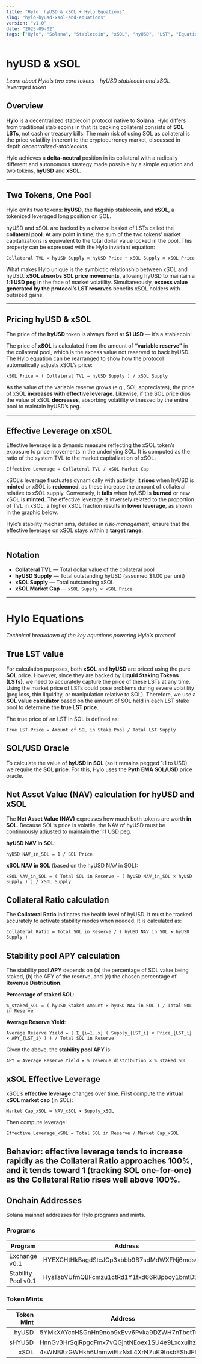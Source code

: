 ```yaml
---
title: "Hylo: hyUSD & xSOL + Hylo Equations"
slug: "hylo-hyusd-xsol-and-equations"
version: "v1.0"
date: "2025-09-02"
tags: ["Hylo", "Solana", "Stablecoin", "xSOL", "hyUSD", "LST", "Equations"]
---
```


# hyUSD & xSOL

_Learn about Hylo’s two core tokens - hyUSD stablecoin and xSOL leveraged token_

## Overview

**Hylo** is a decentralized stablecoin protocol native to **Solana**. Hylo differs from traditional stablecoins in that its backing collateral consists of **SOL LSTs**, not cash or treasury bills. The main risk of using SOL as collateral is the price volatility inherent to the cryptocurrency market, discussed in depth _decentralized-stablecoins_.

Hylo achieves a **delta-neutral** position in its collateral with a radically different and autonomous strategy made possible by a simple equation and two tokens, **hyUSD** and **xSOL**.

---

## Two Tokens, One Pool

Hylo emits two tokens: **hyUSD**, the flagship stablecoin, and **xSOL**, a tokenized leveraged long position on SOL.

hyUSD and xSOL are backed by a diverse basket of LSTs called the **collateral pool**. At any point in time, the sum of the two tokens’ market capitalizations is equivalent to the total dollar value locked in the pool. This property can be expressed with the Hylo invariant equation:

```
Collateral TVL = hyUSD Supply × hyUSD Price + xSOL Supply × xSOL Price
```

What makes Hylo unique is the symbiotic relationship between xSOL and hyUSD. **xSOL absorbs SOL price movements**, allowing hyUSD to maintain a **1:1 USD peg** in the face of market volatility. Simultaneously, **excess value generated by the protocol’s LST reserves** benefits xSOL holders with outsized gains.

---

## Pricing hyUSD & xSOL

The price of the **hyUSD** token is always fixed at **$1 USD** — it’s a stablecoin!

The price of **xSOL** is calculated from the amount of **“variable reserve”** in the collateral pool, which is the excess value not reserved to back hyUSD. The Hylo equation can be rearranged to show how the protocol automatically adjusts xSOL’s price:

```
xSOL Price = ( Collateral TVL − hyUSD Supply ) / xSOL Supply
```

As the value of the variable reserve grows (e.g., SOL appreciates), the price of xSOL **increases with effective leverage**. Likewise, if the SOL price dips the value of xSOL **decreases**, absorbing volatility witnessed by the entire pool to maintain hyUSD’s peg.

---

## Effective Leverage on xSOL

Effective leverage is a dynamic measure reflecting the xSOL token’s exposure to price movements in the underlying SOL. It is computed as the ratio of the system TVL to the market capitalization of xSOL:

```
Effective Leverage = Collateral TVL / xSOL Market Cap
```

xSOL’s leverage fluctuates dynamically with activity. It **rises** when hyUSD is **minted** or xSOL is **redeemed**, as these increase the amount of collateral relative to xSOL supply. Conversely, it **falls** when hyUSD is **burned** or new xSOL is **minted**. The effective leverage is inversely related to the proportion of TVL in xSOL: a higher xSOL fraction results in **lower leverage**, as shown in the graphic below.

Hylo’s stability mechanisms, detailed in _risk-management_, ensure that the effective leverage on xSOL stays within a **target range**.

---

## Notation

- **Collateral TVL** — Total dollar value of the collateral pool
- **hyUSD Supply** — Total outstanding hyUSD (assumed $1.00 per unit)
- **xSOL Supply** — Total outstanding xSOL
- **xSOL Market Cap** — `xSOL Supply × xSOL Price`

---

# Hylo Equations

_Technical breakdown of the key equations powering Hylo’s protocol_

## True LST value

For calculation purposes, both **xSOL** and **hyUSD** are priced using the pure **SOL** price. However, since they are backed by **Liquid Staking Tokens (LSTs)**, we need to accurately capture the price of these LSTs at any time. Using the market price of LSTs could pose problems during severe volatility (peg loss, thin liquidity, or manipulation relative to SOL). Therefore, we use a **SOL value calculator** based on the amount of SOL held in each LST stake pool to determine the **true LST price**.

The true price of an LST in SOL is defined as:

```
True LST Price = Amount of SOL in Stake Pool / Total LST Supply
```

## SOL/USD Oracle

To calculate the value of **hyUSD in SOL** (so it remains pegged 1:1 to USD), we require the **SOL price**. For this, Hylo uses the **Pyth EMA SOL/USD** price oracle.

## Net Asset Value (NAV) calculation for hyUSD and xSOL

The **Net Asset Value (NAV)** expresses how much both tokens are worth **in SOL**. Because SOL’s price is volatile, the NAV of hyUSD must be continuously adjusted to maintain the 1:1 USD peg.

**hyUSD NAV in SOL**:

```
hyUSD NAV_in_SOL = 1 / SOL Price
```

**xSOL NAV in SOL** (based on the hyUSD NAV in SOL):

```
xSOL NAV_in_SOL = ( Total SOL in Reserve − ( hyUSD NAV_in_SOL × hyUSD Supply ) ) / xSOL Supply
```

## Collateral Ratio calculation

The **Collateral Ratio** indicates the health level of hyUSD. It must be tracked accurately to activate stability modes when needed. It is calculated as:

```
Collateral Ratio = Total SOL in Reserve / ( hyUSD NAV in SOL × hyUSD Supply )
```

## Stability pool APY calculation

The stability pool **APY** depends on (a) the percentage of SOL value being staked, (b) the APY of the reserve, and (c) the chosen percentage of **Revenue Distribution**.

**Percentage of staked SOL**:

```
%_staked_SOL = ( hyUSD Staked Amount × hyUSD NAV in SOL ) / Total SOL in Reserve
```

**Average Reserve Yield**:

```
Average Reserve Yield = ( Σ_{i=1..x} ( Supply_{LST_i} × Price_{LST_i} × APY_{LST_i} ) ) / Total SOL in Reserve
```

Given the above, the **stability pool APY** is:

```
APY = Average Reserve Yield × %_revenue_distribution × %_staked_SOL
```

## xSOL Effective Leverage

xSOL’s **effective leverage** changes over time. First compute the **virtual xSOL market cap** (in SOL):

```
Market Cap_xSOL = NAV_xSOL × Supply_xSOL
```

Then compute leverage:

```
Effective Leverage_xSOL = Total SOL in Reserve / Market Cap_xSOL
```

## **Behavior:** effective leverage tends to increase rapidly as the **Collateral Ratio** approaches **100%**, and it tends toward **1** (tracking SOL one-for-one) as the Collateral Ratio rises well above 100%.

## Onchain Addresses

Solana mainnet addresses for Hylo programs and mints.

### Programs

| Program             | Address                                      |
| ------------------- | -------------------------------------------- |
| Exchange v0.1       | HYEXCHtHkBagdStcJCp3xbbb9B7sdMdWXFNj6mdsG4hn |
| Stability Pool v0.1 | HysTabVUfmQBFcmzu1ctRd1Y1fxd66RBpboy1bmtDSQQ |

### Token Mints

| Token Mint | Address                                      |
| ---------: | -------------------------------------------- |
|      hyUSD | 5YMkXAYccHSGnHn9nob9xEvv6Pvka9DZWH7nTbotTu9E |
|     sHYUSD | HnnGv3HrSqjRpgdFmx7vQGjntNEoex1SU4e9Lxcxuihz |
|       xSOL | 4sWNB8zGWHkh6UnmwiEtzNxL4XrN7uK9tosbESbJFfVs |
